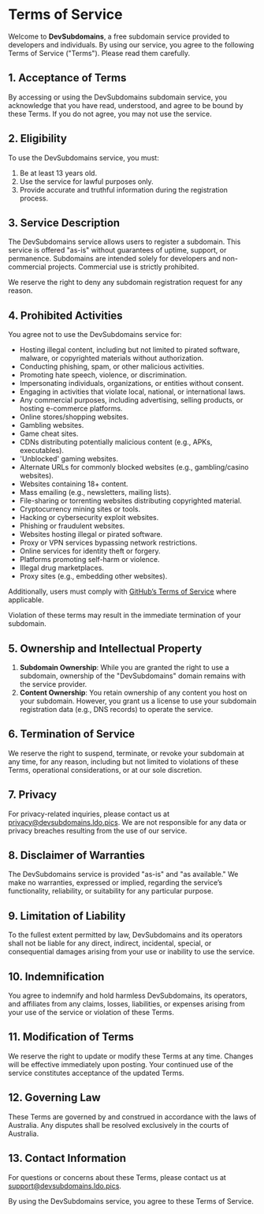 # Terms of Service
Welcome to **DevSubdomains**, a free subdomain service provided to developers and individuals. By using our service, you agree to the following Terms of Service ("Terms"). Please read them carefully.

## 1. Acceptance of Terms
By accessing or using the DevSubdomains subdomain service, you acknowledge that you have read, understood, and agree to be bound by these Terms. If you do not agree, you may not use the service.

## 2. Eligibility
To use the DevSubdomains service, you must:

1. Be at least 13 years old.
2. Use the service for lawful purposes only.
3. Provide accurate and truthful information during the registration process.

## 3. Service Description
The DevSubdomains service allows users to register a subdomain. This service is offered "as-is" without guarantees of uptime, support, or permanence. Subdomains are intended solely for developers and non-commercial projects. Commercial use is strictly prohibited.

We reserve the right to deny any subdomain registration request for any reason. 

## 4. Prohibited Activities
You agree not to use the DevSubdomains service for:

- Hosting illegal content, including but not limited to pirated software, malware, or copyrighted materials without authorization.
- Conducting phishing, spam, or other malicious activities.
- Promoting hate speech, violence, or discrimination.
- Impersonating individuals, organizations, or entities without consent.
- Engaging in activities that violate local, national, or international laws.
- Any commercial purposes, including advertising, selling products, or hosting e-commerce platforms.
- Online stores/shopping websites.
- Gambling websites.
- Game cheat sites.
- CDNs distributing potentially malicious content (e.g., APKs, executables).
- 'Unblocked' gaming websites.
- Alternate URLs for commonly blocked websites (e.g., gambling/casino websites).
- Websites containing 18+ content.
- Mass emailing (e.g., newsletters, mailing lists).
- File-sharing or torrenting websites distributing copyrighted material.
- Cryptocurrency mining sites or tools.
- Hacking or cybersecurity exploit websites.
- Phishing or fraudulent websites.
- Websites hosting illegal or pirated software.
- Proxy or VPN services bypassing network restrictions.
- Online services for identity theft or forgery.
- Platforms promoting self-harm or violence.
- Illegal drug marketplaces.
- Proxy sites (e.g., embedding other websites).

Additionally, users must comply with [GitHub’s Terms of Service](https://docs.github.com/en/site-policy/github-terms/github-terms-of-service) where applicable.

Violation of these terms may result in the immediate termination of your subdomain.

## 5. Ownership and Intellectual Property
1. **Subdomain Ownership**: While you are granted the right to use a subdomain, ownership of the "DevSubdomains" domain remains with the service provider.
2. **Content Ownership**: You retain ownership of any content you host on your subdomain. However, you grant us a license to use your subdomain registration data (e.g., DNS records) to operate the service.

## 6. Termination of Service
We reserve the right to suspend, terminate, or revoke your subdomain at any time, for any reason, including but not limited to violations of these Terms, operational considerations, or at our sole discretion.

## 7. Privacy
For privacy-related inquiries, please contact us at privacy@devsubdomains.ldo.pics. We are not responsible for any data or privacy breaches resulting from the use of our service.

## 8. Disclaimer of Warranties
The DevSubdomains service is provided "as-is" and "as available." We make no warranties, expressed or implied, regarding the service’s functionality, reliability, or suitability for any particular purpose.

## 9. Limitation of Liability
To the fullest extent permitted by law, DevSubdomains and its operators shall not be liable for any direct, indirect, incidental, special, or consequential damages arising from your use or inability to use the service.

## 10. Indemnification
You agree to indemnify and hold harmless DevSubdomains, its operators, and affiliates from any claims, losses, liabilities, or expenses arising from your use of the service or violation of these Terms.

## 11. Modification of Terms
We reserve the right to update or modify these Terms at any time. Changes will be effective immediately upon posting. Your continued use of the service constitutes acceptance of the updated Terms.

## 12. Governing Law
These Terms are governed by and construed in accordance with the laws of Australia. Any disputes shall be resolved exclusively in the courts of Australia.

## 13. Contact Information
For questions or concerns about these Terms, please contact us at support@devsubdomains.ldo.pics.

By using the DevSubdomains service, you agree to these Terms of Service.